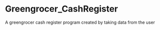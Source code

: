 # Greengrocer_CashRegister
A greengrocer cash register program created by taking data from the user
